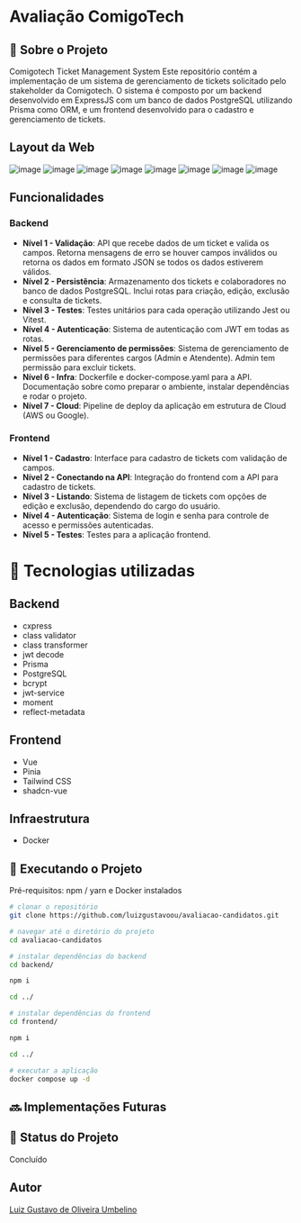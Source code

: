 # Avaliação ComigoTech

## :memo: Sobre o Projeto
Comigotech Ticket Management System
Este repositório contém a implementação de um sistema de gerenciamento de tickets solicitado pelo stakeholder da Comigotech. O sistema é composto por um backend desenvolvido em ExpressJS com um banco de dados PostgreSQL utilizando Prisma como ORM, e um frontend desenvolvido para o cadastro e gerenciamento de tickets.

## Layout da Web
![image](https://github.com/luizgustavoou/avaliacao-candidatos/assets/89609312/ab3deeea-8b3c-421d-b237-a18acc97f171)
![image](https://github.com/luizgustavoou/avaliacao-candidatos/assets/89609312/996f3841-a93c-4a7c-b92e-8529181e6bd8)
![image](https://github.com/luizgustavoou/avaliacao-candidatos/assets/89609312/88606092-ed19-4583-baa4-996135473634)
![image](https://github.com/luizgustavoou/avaliacao-candidatos/assets/89609312/2f473e05-ff86-435d-b78b-eda2d09f2357)
![image](https://github.com/luizgustavoou/avaliacao-candidatos/assets/89609312/cf6fb783-f548-49e1-a32f-806243dd9816)
![image](https://github.com/luizgustavoou/avaliacao-candidatos/assets/89609312/42f442d2-2d16-43f5-8abd-5d85d3ca2c57)
![image](https://github.com/luizgustavoou/avaliacao-candidatos/assets/89609312/2ad2ebb4-cadc-42bc-9721-7edc8d5e9777)
![image](https://github.com/luizgustavoou/avaliacao-candidatos/assets/89609312/e2de59a7-e936-4e6c-82d7-4dfaec543184)

## Funcionalidades
### Backend

- **Nível 1 - Validação**: API que recebe dados de um ticket e valida os campos. Retorna mensagens de erro se houver campos inválidos ou retorna os dados em formato JSON se todos os dados estiverem válidos.
- **Nível 2 - Persistência**: Armazenamento dos tickets e colaboradores no banco de dados PostgreSQL. Inclui rotas para criação, edição, exclusão e consulta de tickets.
- **Nível 3 - Testes**: Testes unitários para cada operação utilizando Jest ou Vitest.
- **Nível 4 - Autenticação**: Sistema de autenticação com JWT em todas as rotas.
- **Nível 5 - Gerenciamento de permissões**: Sistema de gerenciamento de permissões para diferentes cargos (Admin e Atendente). Admin tem permissão para excluir tickets.
- **Nível 6 - Infra**: Dockerfile e docker-compose.yaml para a API. Documentação sobre como preparar o ambiente, instalar dependências e rodar o projeto.
- **Nível 7 - Cloud**: Pipeline de deploy da aplicação em estrutura de Cloud (AWS ou Google).

### Frontend

- **Nível 1 - Cadastro**: Interface para cadastro de tickets com validação de campos.
- **Nível 2 - Conectando na API**: Integração do frontend com a API para cadastro de tickets.
- **Nível 3 - Listando**: Sistema de listagem de tickets com opções de edição e exclusão, dependendo do cargo do usuário.
- **Nível 4 - Autenticação**: Sistema de login e senha para controle de acesso e permissões autenticadas.
- **Nível 5 - Testes**: Testes para a aplicação frontend.

# :wrench: Tecnologias utilizadas
## Backend
* cxpress
* class validator
* class transformer
* jwt decode
* Prisma
* PostgreSQL
* bcrypt
* jwt-service
* moment
* reflect-metadata

## Frontend
* Vue
* Pinia
* Tailwind CSS
* shadcn-vue

## Infraestrutura
* Docker

## :rocket: Executando o Projeto
Pré-requisitos: npm / yarn e Docker instalados

```bash
# clonar o repositório
git clone https://github.com/luizgustavoou/avaliacao-candidatos.git

# navegar até o diretório do projeto
cd avaliacao-candidatos

# instalar dependências do backend
cd backend/

npm i

cd ../

# instalar dependências do frontend
cd frontend/

npm i

cd ../

# executar a aplicação
docker compose up -d
```

## :soon: Implementações Futuras

## :dart: Status do Projeto
Concluído

## Autor
<a href="https://github.com/luizgustavoou">Luiz Gustavo de Oliveira Umbelino</a><br>
